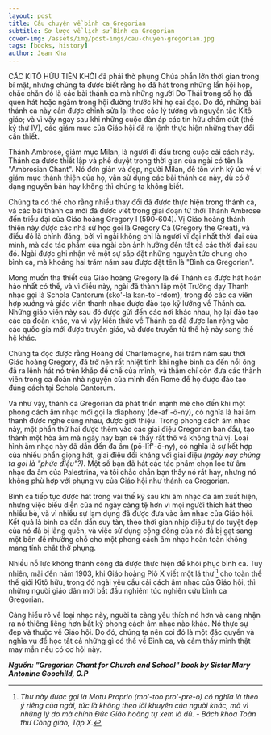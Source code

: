 ```yaml
---
layout: post
title: Câu chuyện về bình ca Gregorian
subtitle: Sơ lược về lịch sử Bình ca Gregorian
cover-img: /assets/img/post-imgs/cau-chuyen-gregorian.jpg
tags: [books, history]
author: Jean Kha
---
```


CÁC KITÔ HỮU TIÊN KHỞI đã phải thờ phụng Chúa phần lớn thời gian trong bí mật, nhưng chúng ta được biết rằng họ đã hát trong những lần hội họp, chắc chắn đó là các bài thánh ca mà những người Do Thái trong số họ đã quen hát hoặc ngâm trong hội đường trước khi họ cải đạo. Do đó, những bài thánh ca này cần được chỉnh sửa lại theo các lý tưởng và nguyên tắc Kitô giáo; và vì vậy ngay sau khi những cuộc đàn áp các tín hữu chấm dứt (thế kỷ thứ IV), các giám mục của Giáo hội đã ra lệnh thực hiện những thay đổi cần thiết.

Thánh Ambrose, giám mục Milan, là người đi đầu trong cuộc cải cách này. Thánh ca được thiết lập và phê duyệt trong thời gian của ngài có tên là "Ambrosian Chant". Nó đơn giản và đẹp, người Milan, để tôn vinh ký ức về vị giám mục thánh thiện của họ, vẫn sử dụng các bài thánh ca này, dù có ở dạng nguyên bản hay không thì chúng ta không biết.

Chúng ta có thể cho rằng nhiều thay đổi đã được thực hiện trong thánh ca, và các bài thánh ca mới đã được viết trong giai đoạn từ thời Thánh Ambrose đến triều đại của Giáo hoàng Gregory I (590-604). Vị Giáo hoàng thánh thiện này được các nhà sử học gọi là Gregory Cả (Gregory the Great), và điều đó là chính đáng, bởi vì ngài không chỉ là người vĩ đại nhất thời đại của mình, mà các tác phẩm của ngài còn ảnh hưởng đến tất cả các thời đại sau đó. Ngài được ghi nhận về một sự sắp đặt những nguyên tức chung cho bình ca, mà khoảng hai trăm năm sau được đặt tên là "Bình ca Gregorian".

Mong muốn tha thiết của Giáo hoàng Gregory là để Thánh ca được hát hoàn hảo nhất có thể, và vì điều này, ngài đã thành lập một Trường dạy Thanh nhạc gọi là Schola Cantorum (sko'-la kan-to'-rdom), trong đó các ca viên hợp xướng và giáo viên thanh nhạc được đào tạo kỹ lưỡng về Thánh ca. Những giáo viên này sau đó được gửi đến các nơi khác nhau, họ lại đào tạo các ca đoàn khác, và vì vậy kiến thức về Thánh ca đã được lan rộng vào các quốc gia mới được truyền giáo, và được truyền từ thế hệ này sang thế hệ khác.

Chúng ta đọc được rằng Hoàng đế Charlemagne, hai trăm năm sau thời Giáo hoàng Gregory, đã trở nên rất nhiệt tình khi nghe bình ca đến nỗi ông đã ra lệnh hát nó trên khắp đế chế của mình, và thậm chí còn đưa các thành viên trong ca đoàn nhà nguyện của mình đến Rome để họ được đào tạo đúng cách tại Schola Cantorum.

Và như vậy, thánh ca Gregorian đã phát triển mạnh mẽ cho đến khi một phong cách âm nhạc mới gọi là diaphony (de-af'-ō-ny), có nghĩa là hai âm thanh được nghe cùng nhau, được giới thiệu. Trong phong cách âm nhạc này, một phần thứ hai được thêm vào các giai điệu Gregorian ban đầu, tạo thành một hòa âm mà ngày nay bạn sẽ thấy rất thô và không thú vị. Loại hình âm nhạc này đã dẫn đến đa âm (pō-līf'-ō-ny), có nghĩa là sự kết hợp của nhiều phần giọng hát, giai điệu đối kháng với giai điệu *(ngày nay chúng ta gọi là "phức điệu"?)*. Một số bạn đã hát các tác phẩm chọn lọc từ âm nhạc đa âm của Palestrina, và tôi chắc chắn bạn thấy nó rất hay, nhưng nó không phù hợp với phụng vụ của Giáo hội như thánh ca Gregorian.

Bình ca tiếp tục được hát trong vài thế kỷ sau khi âm nhạc đa âm xuất hiện, nhưng việc biểu diễn của nó ngày càng tệ hơn vì mọi người thích hát theo nhiều bè, và vì nhiều sự lạm dụng đã được đưa vào âm nhạc của Giáo hội. Kết quả là bình ca dần dần suy tàn, theo thời gian nhịp điệu tự do tuyệt đẹp của nó đã bị lãng quên, và việc sử dụng cộng đòng của nó đã bị gạt sang một bên để nhường chỗ cho một phong cách âm nhạc hoàn toàn không mang tính chất thờ phụng.

Nhiều nỗ lực không thành công đã được thực hiện để khôi phục bình ca. Tuy nhiên, mãi đến năm 1903, khi Giáo hoàng Piô X viết một lá thư [^1] cho toàn thể thế giới Kitô hữu, trong đó ngài yêu cầu cải cách âm nhạc của Giáo hội, thì những người giáo dân mới bắt đầu nghiêm túc nghiên cứu bình ca Gregorian.

Càng hiểu rõ về loại nhạc này, người ta càng yêu thích nó hơn và càng nhận ra nó thiêng liêng hơn bất kỳ phong cách âm nhạc nào khác. Nó thực sự đẹp và thuộc về Giáo hội. Do đó, chúng ta nên coi đó là một đặc quyền và nghĩa vụ để học tất cả những gì có thể về Bình ca, và cảm thấy mình thật may mắn nếu có cơ hội này.

[^1]: *Thư này được gọi là Motu Proprio (mo'-too pro'-pre-o) có nghĩa là theo ý riêng của ngài, tức là không theo lời khuyên của người khác, mà vì những lý do mà chính Đức Giáo hoàng tự xem là đủ. - Bách khoa Toàn thư Công giáo, Tập X.*

***Nguồn: "Gregorian Chant for Church and School" book by Sister Mary Antonine Goochild, O.P***
